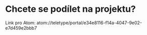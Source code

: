 # Chcete se podílet na projektu?
Link pro Atom: atom://teletype/portal/e34e8116-f14a-4047-9e02-e7d459e2bbb7
